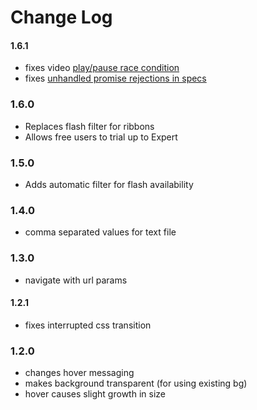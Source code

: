 # Change Log

#### 1.6.1
* fixes video [play/pause race condition](https://github.com/flixpressllc/ReactTemplateBrowser/issues/11)
* fixes [unhandled promise rejections in specs](http://thecodebarbarian.com/unhandled-promise-rejections-in-node.js.html)

### 1.6.0
* Replaces flash filter for ribbons
* Allows free users to trial up to Expert

### 1.5.0
* Adds automatic filter for flash availability

### 1.4.0
* comma separated values for text file

### 1.3.0
* navigate with url params

#### 1.2.1
* fixes interrupted css transition

### 1.2.0
* changes hover messaging
* makes background transparent (for using existing bg)
* hover causes slight growth in size